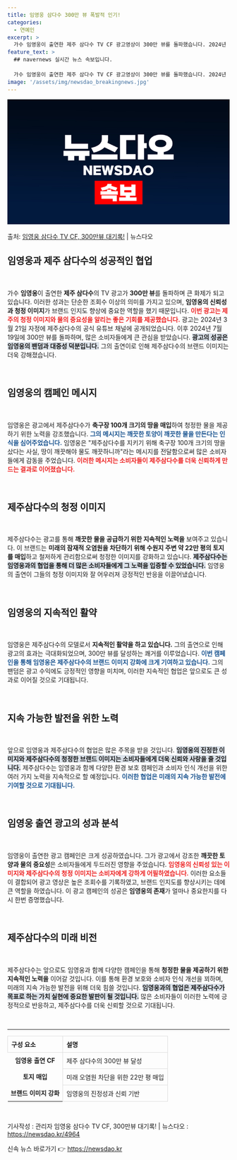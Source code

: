 ```yaml
---
title: 임영웅 삼다수 300만 뷰 폭발적 인기!
categories:
  - 연예인
excerpt: >
  가수 임영웅이 출연한 제주 삼다수 TV CF 광고영상이 300만 뷰를 돌파했습니다. 2024년 3월 21일 …
feature_text: >
  ## navernews 실시간 뉴스 속보입니다.

  가수 임영웅이 출연한 제주 삼다수 TV CF 광고영상이 300만 뷰를 돌파했습니다. 2024년 3월 21일 …
image: '/assets/img/newsdao_breakingnews.jpg'
---
```


![뉴스다오 속보](/assets/img/newsdao_breakingnews.jpg)

<p>출처: <a href="https://newsdao.kr/4964" rel="dofollow">임영웅 삼다수 TV CF, 300만뷰 대기록!</a> | 뉴스다오</p>

<h2 data-ke-size="size26">임영웅과 제주 삼다수의 성공적인 협업</h2>

<p data-ke-size="size16">&nbsp;</p>

가수 **임영웅**이 출연한 **제주 삼다수**의 TV 광고가 **300만 뷰**를 돌파하며 큰 화제가 되고 있습니다. 이러한 성과는 단순한 조회수 이상의 의미를 가지고 있으며, **임영웅의 신뢰성과 청정 이미지**가 브랜드 인지도 향상에 중요한 역할을 했기 때문입니다. <b><span style="color: #ee2323;">이번 광고는 제주의 청정 이미지와 물의 중요성을 알리는 좋은 기회를 제공했습니다.</span></b> 광고는 2024년 3월 21일 자정에 제주삼다수의 공식 유튜브 채널에 공개되었습니다. 이후 2024년 7월 19일에 300만 뷰를 돌파하며, 많은 소비자들에게 큰 관심을 받았습니다. <b><span style="background-color: #21538527;">광고의 성공은 임영웅의 팬덤과 대중성 덕분입니다.</span></b> 그의 출연이로 인해 제주삼다수의 브랜드 이미지는 더욱 강해졌습니다.

<p data-ke-size="size16">&nbsp;</p>

<h2 data-ke-size="size26">임영웅의 캠페인 메시지</h2>

<p data-ke-size="size16">&nbsp;</p>

임영웅은 광고에서 제주삼다수가 **축구장 100개 크기의 땅을 매입**하여 청정한 물을 제공하기 위한 노력을 강조했습니다. <b><span style="color: #1a5490;">그의 메시지는 깨끗한 토양이 깨끗한 물을 만든다는 인식을 심어주었습니다.</span></b> 임영웅은 "제주삼다수를 지키기 위해 축구장 100개 크기의 땅을 샀다는 사실, 땅이 깨끗해야 물도 깨끗하니까"라는 메시지를 전달함으로써 많은 소비자들에게 감동을 주었습니다. <b><span style="color: #ee2323;">이러한 메시지는 소비자들이 제주삼다수를 더욱 신뢰하게 만드는 결과로 이어졌습니다.</span></b> 

<p data-ke-size="size16">&nbsp;</p>

<h2 data-ke-size="size26">제주삼다수의 청정 이미지</h2>

<p data-ke-size="size16">&nbsp;</p>

제주삼다수는 광고를 통해 **깨끗한 물을 공급하기 위한 지속적인 노력을** 보여주고 있습니다. 이 브랜드는 **미래의 잠재적 오염원을 차단하기 위해 수원지 주변 약 22만 평의 토지를 매입**하고 철저하게 관리함으로써 청정한 이미지를 강화하고 있습니다. <b><span style="background-color: #21538527;">제주삼다수는 임영웅과의 협업을 통해 더 많은 소비자들에게 그 노력을 입증할 수 있었습니다.</span></b> 임영웅의 출연이 그들의 청정 이미지와 잘 어우러져 긍정적인 반응을 이끌어냈습니다.

<p data-ke-size="size16">&nbsp;</p>

<h2 data-ke-size="size26">임영웅의 지속적인 활약</h2>

<p data-ke-size="size16">&nbsp;</p>

임영웅은 제주삼다수의 모델로서 **지속적인 활약을 하고 있습니다.** 그의 출연으로 인해 광고의 효과는 극대화되었으며, 300만 뷰를 달성하는 쾌거를 이루었습니다. <b><span style="color: #1a5490;">이번 캠페인을 통해 임영웅은 제주삼다수의 브랜드 이미지 강화에 크게 기여하고 있습니다.</span></b> 그의 팬덤은 광고 수익에도 긍정적인 영향을 미치며, 이러한 지속적인 협업은 앞으로도 큰 성과로 이어질 것으로 기대됩니다. 

<p data-ke-size="size16">&nbsp;</p>

<h2 data-ke-size="size26">지속 가능한 발전을 위한 노력</h2>

<p data-ke-size="size16">&nbsp;</p>

앞으로 임영웅과 제주삼다수의 협업은 많은 주목을 받을 것입니다. <b><span style="background-color: #21538527;">임영웅의 진정한 이미지와 제주삼다수의 청정한 브랜드 이미지는 소비자들에게 더욱 신뢰와 사랑을 줄 것입니다.</span></b> 제주삼다수는 임영웅과 함께 다양한 환경 보호 캠페인과 소비자 인식 개선을 위한 여러 가지 노력을 지속적으로 할 예정입니다. <b><span style="color: #1a5490;">이러한 협업은 미래의 지속 가능한 발전에 기여할 것으로 기대됩니다.</span></b>

<p data-ke-size="size16">&nbsp;</p>

<h2 data-ke-size="size26">임영웅 출연 광고의 성과 분석</h2>

<p data-ke-size="size16">&nbsp;</p>

임영웅이 출연한 광고 캠페인은 크게 성공하였습니다. 그가 광고에서 강조한 **깨끗한 토양과 물의 중요성**은 소비자들에게 두드러진 영향을 주었습니다. <b><span style="color: #ee2323;">임영웅의 신뢰성 있는 이미지와 제주삼다수의 청정 이미지는 소비자에게 강하게 어필하였습니다.</span></b> 이러한 요소들이 결합되어 광고 영상은 높은 조회수를 기록하였고, 브랜드 인지도를 향상시키는 데에 큰 역할을 하였습니다. 이 광고 캠페인의 성공은 **임영웅의 존재**가 얼마나 중요한지를 다시 한번 증명했습니다. 

<p data-ke-size="size16">&nbsp;</p>

<h2 data-ke-size="size26">제주삼다수의 미래 비전</h2>

<p data-ke-size="size16">&nbsp;</p>

제주삼다수는 앞으로도 임영웅과 함께 다양한 캠페인을 통해 **청정한 물을 제공하기 위한 지속적인 노력을** 이어갈 것입니다. 이를 통해 환경 보호와 소비자 인식 개선을 꾀하며, 미래의 지속 가능한 발전을 위해 더욱 힘쓸 것입니다. <b><span style="background-color: #21538527;">임영웅과의 협업은 제주삼다수가 목표로 하는 가치 실현에 중요한 발판이 될 것입니다.</span></b> 많은 소비자들이 이러한 노력에 긍정적으로 반응하고, 제주삼다수를 더욱 신뢰할 것으로 기대됩니다.

<p data-ke-size="size16">&nbsp;</p>

<hr>

<table style="width:100%; border-collapse:collapse;">
  <tr>
    <th style="text-align: left; border: 1px solid #ddd; padding: 8px;"><b>구성 요소</b></th>
    <th style="text-align: left; border: 1px solid #ddd; padding: 8px;"><b>설명</b></th>
  </tr>
  <tr>
    <td style="text-align: center; height: 17px;"><b>임영웅 출연 CF</b></td>
    <td style="text-align: left; border: 1px solid #ddd; padding: 8px;">제주 삼다수의 300만 뷰 달성</td>
  </tr>
  <tr>
    <td style="text-align: center; height: 17px;"><b>토지 매입</b></td>
    <td style="text-align: left; border: 1px solid #ddd; padding: 8px;">미래 오염원 차단을 위한 22만 평 매입</td>
  </tr>
  <tr>
    <td style="text-align: center; height: 17px;"><b>브랜드 이미지 강화</b></td>
    <td style="text-align: left; border: 1px solid #ddd; padding: 8px;">임영웅의 진정성과 신뢰 기반</td>
  </tr>
</table>

<p data-ke-size="size16">&nbsp;</p>

기사작성 : 관리자 임영웅 삼다수 TV CF, 300만뷰 대기록! | 뉴스다오  : https://newsdao.kr/4964 

신속 뉴스 바로가기 👉 <a href="https://newsdao.kr" rel="dofollow">https://newsdao.kr</a>


